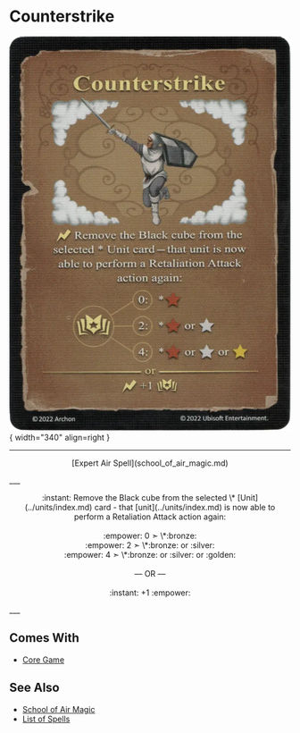 # Counterstrike

![Counterstrike](../assets/spells-counterstrike.webp){ width="340" align=right }

___
<p style="text-align: center;" markdown>[Expert Air Spell](school_of_air_magic.md)</p>
___
<p style="text-align: center;" markdown>:instant: Remove the Black cube from the selected \* [Unit](../units/index.md) card - that [unit](../units/index.md) is now able to perform a Retaliation Attack action again:<br><br>:empower: 0 ➣ \*:bronze:<br>:empower: 2 ➣ \*:bronze: or :silver:<br>:empower: 4 ➣ \*:bronze: or :silver: or :golden:<br><br>— OR —<br><br>:instant: +1 :empower:</p>
___


## Comes With

- [Core Game](../content/core_game.md)


## See Also

- [School of Air Magic](school_of_air_magic.md)
- [List of Spells](index.md)
